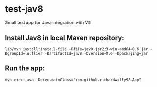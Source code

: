 test-jav8
=========

Small test app for Java integration with V8

## Install Jav8 in local Maven repository:
```
lib/mvn install:install-file -Dfile=jav8-jsr223-win-amd64-0.6.jar -DgroupId=lu.flier -DartifactId=jav8 -Dversion=0.6 -Dpackaging=jar
```

## Run the app:
```
mvn exec:java -Dexec.mainClass="com.github.richardwilly98.App"
```